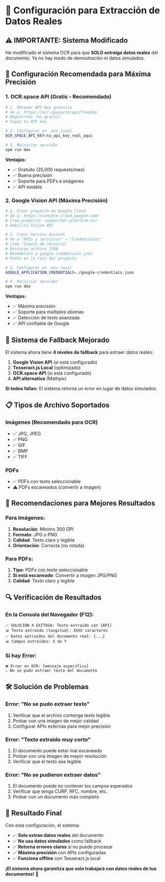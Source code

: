 # 🎯 Configuración para Extracción de Datos Reales

## ⚠️ **IMPORTANTE: Sistema Modificado**

He modificado el sistema OCR para que **SOLO extraiga datos reales** del documento. Ya no hay modo de demostración ni datos simulados.

## 🔧 **Configuración Recomendada para Máxima Precisión**

### **1. OCR.space API (Gratis - Recomendado)**

```bash
# 1. Obtener API Key gratuita
# Ve a: https://ocr.space/ocrapi/freekey
# Regístrate (es gratis)
# Copia tu API key

# 2. Configurar en .env.local
OCR_SPACE_API_KEY=tu_api_key_real_aqui

# 3. Reiniciar servidor
npm run dev
```

**Ventajas:**
- ✅ Gratuito (25,000 requests/mes)
- ✅ Buena precisión
- ✅ Soporte para PDFs e imágenes
- ✅ API estable

### **2. Google Vision API (Máxima Precisión)**

```bash
# 1. Crear proyecto en Google Cloud
# Ve a: https://console.cloud.google.com/
# Crea proyecto: researcher-platform-ocr
# Habilita Vision API

# 2. Crear Service Account
# Ve a "APIs y servicios" → "Credenciales"
# Crea "Cuenta de servicio"
# Descarga archivo JSON
# Renómbralo a google-credentials.json
# Ponlo en la raíz del proyecto

# 3. Configurar en .env.local
GOOGLE_APPLICATION_CREDENTIALS=./google-credentials.json

# 4. Reiniciar servidor
npm run dev
```

**Ventajas:**
- ✅ Máxima precisión
- ✅ Soporte para múltiples idiomas
- ✅ Detección de texto avanzada
- ✅ API confiable de Google

## 🚀 **Sistema de Fallback Mejorado**

El sistema ahora tiene **4 niveles de fallback** para extraer datos reales:

1. **Google Vision API** (si está configurado)
2. **Tesseract.js Local** (optimizado)
3. **OCR.space API** (si está configurado)
4. **API alternativa** (Mathpix)

**Si todos fallan:** El sistema retorna un error en lugar de datos simulados.

## 📋 **Tipos de Archivo Soportados**

### **Imágenes (Recomendado para OCR)**
- ✅ JPG, JPEG
- ✅ PNG
- ✅ GIF
- ✅ BMP
- ✅ TIFF

### **PDFs**
- ✅ PDFs con texto seleccionable
- ⚠️ PDFs escaneados (convertir a imagen)

## 🎯 **Recomendaciones para Mejores Resultados**

### **Para Imágenes:**
1. **Resolución**: Mínimo 300 DPI
2. **Formato**: JPG o PNG
3. **Calidad**: Texto claro y legible
4. **Orientación**: Correcta (no rotada)

### **Para PDFs:**
1. **Tipo**: PDFs con texto seleccionable
2. **Si está escaneado**: Convertir a imagen JPG/PNG
3. **Calidad**: Texto claro y legible

## 🔍 **Verificación de Resultados**

### **En la Consola del Navegador (F12):**
```
✅ SOLUCIÓN X EXITOSA: Texto extraído con [API]
📊 Texto extraído (longitud): XXXX caracteres
✅ Datos extraídos del documento real: {...}
📊 Campos extraídos: X de Y
```

### **Si hay Error:**
```
❌ Error en OCR: [mensaje específico]
⚠️ No se pudo extraer texto del documento
```

## 🛠️ **Solución de Problemas**

### **Error: "No se pudo extraer texto"**
1. Verificar que el archivo contenga texto legible
2. Probar con una imagen de mejor calidad
3. Configurar APIs externas para mejor precisión

### **Error: "Texto extraído muy corto"**
1. El documento puede estar mal escaneado
2. Probar con una imagen de mayor resolución
3. Verificar que el texto sea legible

### **Error: "No se pudieron extraer datos"**
1. El documento puede no contener los campos esperados
2. Verificar que tenga CURP, RFC, nombre, etc.
3. Probar con un documento más completo

## 🎉 **Resultado Final**

Con esta configuración, el sistema:
- ✅ **Solo extrae datos reales** del documento
- ✅ **No usa datos simulados** como fallback
- ✅ **Retorna errores claros** si no puede procesar
- ✅ **Máxima precisión** con APIs configuradas
- ✅ **Funciona offline** con Tesseract.js local

**¡El sistema ahora garantiza que solo trabajará con datos reales de tus documentos!** 🚀

